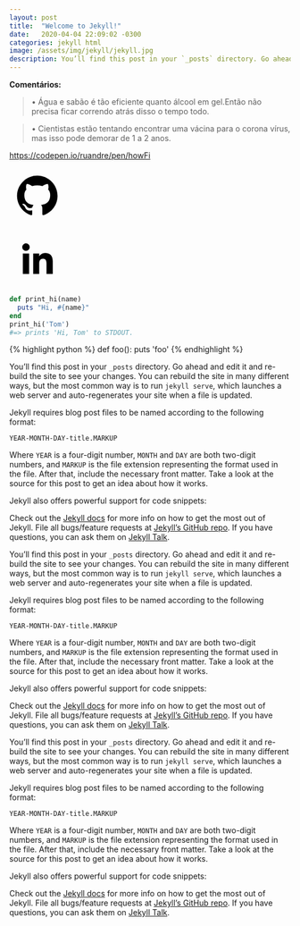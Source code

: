 ```yaml
---
layout: post
title:  "Welcome to Jekyll!"
date:   2020-04-04 22:09:02 -0300
categories: jekyll html
image: /assets/img/jekyll/jekyll.jpg
description: You’ll find this post in your `_posts` directory. Go ahead and edit it and   re-build the site to see your changes. 
---
```


**Comentários:**

> &#8226; Água e sabão é tão eficiente quanto álcool em gel.Então não precisa
 ficar correndo atrás disso o tempo todo.

> &#8226; Cientistas estão tentando encontrar uma vácina para o corona
  vírus, mas isso pode demorar de 1 a 2 anos. 

https://codepen.io/ruandre/pen/howFi

<svg width="100" height="100" viewBox="0 0 512 512"><path d="M256 70.7c-102.6 0-185.9 83.2-185.9 185.9 0 82.1 53.3 151.8 127.1 176.4 9.3 1.7 12.3-4 12.3-8.9V389.4c-51.7 11.3-62.5-21.9-62.5-21.9 -8.4-21.5-20.6-27.2-20.6-27.2 -16.9-11.5 1.3-11.3 1.3-11.3 18.7 1.3 28.5 19.2 28.5 19.2 16.6 28.4 43.5 20.2 54.1 15.4 1.7-12 6.5-20.2 11.8-24.9 -41.3-4.7-84.7-20.6-84.7-91.9 0-20.3 7.3-36.9 19.2-49.9 -1.9-4.7-8.3-23.6 1.8-49.2 0 0 15.6-5 51.1 19.1 14.8-4.1 30.7-6.2 46.5-6.3 15.8 0.1 31.7 2.1 46.6 6.3 35.5-24 51.1-19.1 51.1-19.1 10.1 25.6 3.8 44.5 1.8 49.2 11.9 13 19.1 29.6 19.1 49.9 0 71.4-43.5 87.1-84.9 91.7 6.7 5.8 12.8 17.1 12.8 34.4 0 24.9 0 44.9 0 51 0 4.9 3 10.7 12.4 8.9 73.8-24.6 127-94.3 127-176.4C441.9 153.9 358.6 70.7 256 70.7z"></path></svg>

<svg width="100" height="100" viewBox="0 0 512 512"><path d="M186.4 142.4c0 19-15.3 34.5-34.2 34.5 -18.9 0-34.2-15.4-34.2-34.5 0-19 15.3-34.5 34.2-34.5C171.1 107.9 186.4 123.4 186.4 142.4zM181.4 201.3h-57.8V388.1h57.8V201.3zM273.8 201.3h-55.4V388.1h55.4c0 0 0-69.3 0-98 0-26.3 12.1-41.9 35.2-41.9 21.3 0 31.5 15 31.5 41.9 0 26.9 0 98 0 98h57.5c0 0 0-68.2 0-118.3 0-50-28.3-74.2-68-74.2 -39.6 0-56.3 30.9-56.3 30.9v-25.2H273.8z"></path></svg>
```ruby
def print_hi(name)
  puts "Hi, #{name}"
end
print_hi('Tom')
#=> prints 'Hi, Tom' to STDOUT.
```
{% highlight python %}
def foo():
  puts 'foo'
{% endhighlight %}

You’ll find this post in your `_posts` directory. Go ahead and edit it and re-build the site to see your changes. You can rebuild the site in many different ways, but the most common way is to run `jekyll serve`, which launches a web server and auto-regenerates your site when a file is updated.

Jekyll requires blog post files to be named according to the following format:

`YEAR-MONTH-DAY-title.MARKUP`

Where `YEAR` is a four-digit number, `MONTH` and `DAY` are both two-digit numbers, and `MARKUP` is the file extension representing the format used in the file. After that, include the necessary front matter. Take a look at the source for this post to get an idea about how it works.

Jekyll also offers powerful support for code snippets:

Check out the [Jekyll docs][jekyll-docs] for more info on how to get the most out of Jekyll. File all bugs/feature requests at [Jekyll’s GitHub repo][jekyll-gh]. If you have questions, you can ask them on [Jekyll Talk][jekyll-talk].

[jekyll-docs]: https://jekyllrb.com/docs/home
[jekyll-gh]:   https://github.com/jekyll/jekyll
[jekyll-talk]: https://talk.jekyllrb.com/

You’ll find this post in your `_posts` directory. Go ahead and edit it and re-build the site to see your changes. You can rebuild the site in many different ways, but the most common way is to run `jekyll serve`, which launches a web server and auto-regenerates your site when a file is updated.

Jekyll requires blog post files to be named according to the following format:

`YEAR-MONTH-DAY-title.MARKUP`

Where `YEAR` is a four-digit number, `MONTH` and `DAY` are both two-digit numbers, and `MARKUP` is the file extension representing the format used in the file. After that, include the necessary front matter. Take a look at the source for this post to get an idea about how it works.

Jekyll also offers powerful support for code snippets:

Check out the [Jekyll docs][jekyll-docs] for more info on how to get the most out of Jekyll. File all bugs/feature requests at [Jekyll’s GitHub repo][jekyll-gh]. If you have questions, you can ask them on [Jekyll Talk][jekyll-talk].

[jekyll-docs]: https://jekyllrb.com/docs/home
[jekyll-gh]:   https://github.com/jekyll/jekyll
[jekyll-talk]: https://talk.jekyllrb.com/
You’ll find this post in your `_posts` directory. Go ahead and edit it and re-build the site to see your changes. You can rebuild the site in many different ways, but the most common way is to run `jekyll serve`, which launches a web server and auto-regenerates your site when a file is updated.

Jekyll requires blog post files to be named according to the following format:

`YEAR-MONTH-DAY-title.MARKUP`

Where `YEAR` is a four-digit number, `MONTH` and `DAY` are both two-digit numbers, and `MARKUP` is the file extension representing the format used in the file. After that, include the necessary front matter. Take a look at the source for this post to get an idea about how it works.

Jekyll also offers powerful support for code snippets:

Check out the [Jekyll docs][jekyll-docs] for more info on how to get the most out of Jekyll. File all bugs/feature requests at [Jekyll’s GitHub repo][jekyll-gh]. If you have questions, you can ask them on [Jekyll Talk][jekyll-talk].

[jekyll-docs]: https://jekyllrb.com/docs/home
[jekyll-gh]:   https://github.com/jekyll/jekyll
[jekyll-talk]: https://talk.jekyllrb.com/
